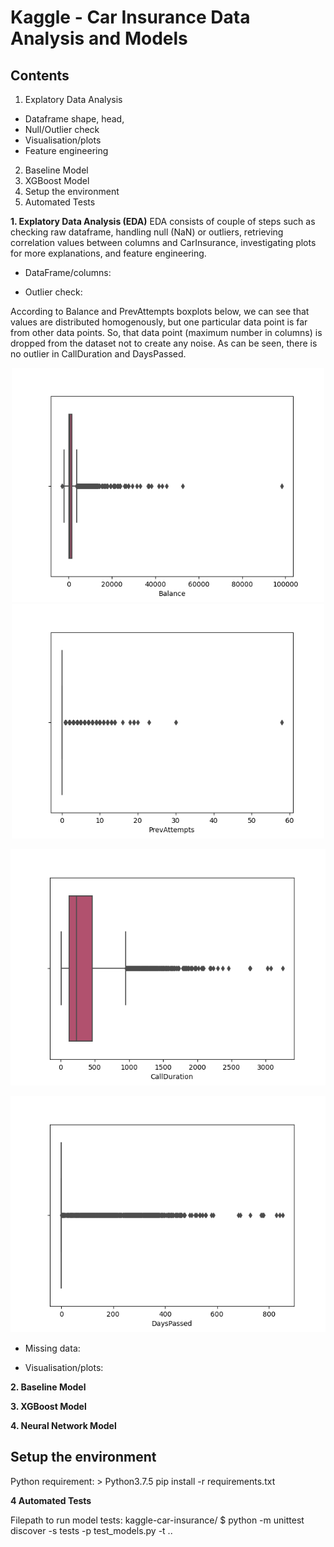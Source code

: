# Kaggle - Car Insurance Data Analysis and Models



## Contents
1. Explatory Data Analysis
- Dataframe shape, head, 
- Null/Outlier check 
- Visualisation/plots
- Feature engineering
2. Baseline Model
3. XGBoost Model
4. Setup the environment
5. Automated Tests


**1. Explatory Data Analysis (EDA)**
EDA consists of couple of steps such as checking raw dataframe, handling null (NaN) or outliers, retrieving correlation values between columns and CarInsurance, investigating plots for more explanations, and feature engineering. 

- DataFrame/columns: 


- Outlier check:

According to Balance and PrevAttempts boxplots below, we can see that values are distributed homogenously, but one particular data point is far from other data points. So, that data point (maximum number in columns) is dropped from the dataset not to create any noise. As can be seen, there is no outlier in CallDuration and DaysPassed. 

<p align="center">
    <img src="/visuals/balance_boxplot.png" width=500>
    <img src="/visuals/prev_attempts_boxplot.png" width=500>
</p>

![callduration_outlier_check](/visuals/call_duration_boxplot.png)

![dayspassed_outlier_check](/visuals/days_passed_boxplot.png)

- Missing data:

- Visualisation/plots:





**2. Baseline Model**


**3. XGBoost Model**

**4. Neural Network Model**


## Setup the environment

Python requirement: > Python3.7.5
pip install -r requirements.txt

**4 Automated Tests**


Filepath to run model tests: kaggle-car-insurance/
$ python -m unittest discover -s tests -p test_models.py -t ..
